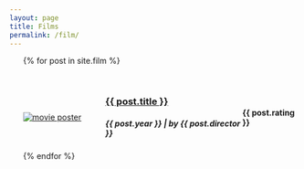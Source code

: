 ```yaml
---
layout: page
title: Films
permalink: /film/
---
```


<ul>
  {% for post in site.film %}
   <article class="post" style="margin-top: 30px;">
		<div
			class="entry"
			style="display: flex; justify-content: center; align-items: center">
			<div style="flex: 30%">
				<a href="{{ site.baseurl }}{{ post.url }}"
					><img
						id="cover-small"
						alt="movie poster"
						src="{{ post.cover }}"
				/></a>
			</div>
			<div style="flex: 50%">
				<h3 style="max-width: 100%;">
					<a
					href="{{ site.baseurl }}{{ post.url }}"
					class="read-more">
						{{ post.title }}
					</a>
				</h3>
				<h5 style="max-width: 100%;">{{ post.year }} | by {{ post.director }}</h5>
			</div>
			<div style="flex: 20%">
				<h4>{{ post.rating }}</h4>
			</div>
		</div>
	</article>
  {% endfor %}
</ul>
